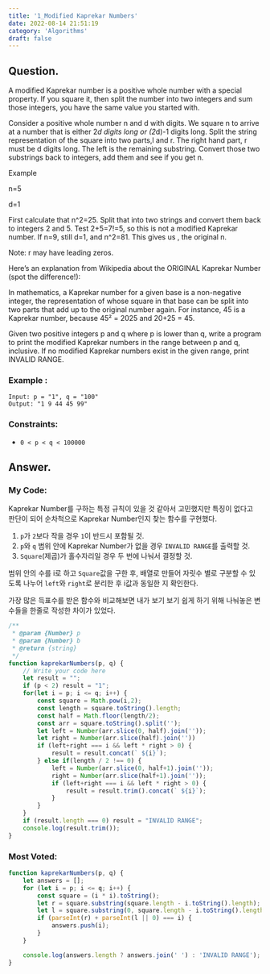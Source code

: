 ```yaml
---
title: '1_Modified Kaprekar Numbers'
date: 2022-08-14 21:51:19
category: 'Algorithms'
draft: false
---
```


## Question.

A modified Kaprekar number is a positive whole number with a special property. If you square it, then split the number into two integers and sum those integers, you have the same value you started with.

Consider a positive whole number n and d with digits. We square n to arrive at a number that is either 2*d digits long or (2*d)-1 digits long. Split the string representation of the square into two parts,l and r. The right hand part, r must be d digits long. The left is the remaining substring. Convert those two substrings back to integers, add them and see if you get n.

Example

n=5

d=1

First calculate that n^2=25. Split that into two strings and convert them back to integers 2 and 5. Test 2+5=7!=5, so this is not a modified Kaprekar number. If n=9, still d=1, and n^2=81. This gives us , the original n.

Note: r may have leading zeros.

Here’s an explanation from Wikipedia about the ORIGINAL Kaprekar Number (spot the difference!):

In mathematics, a Kaprekar number for a given base is a non-negative integer, the representation of whose square in that base can be split into two parts that add up to the original number again. For instance, 45 is a Kaprekar number, because 45² = 2025 and 20+25 = 45.

Given two positive integers p and q where p is lower than q, write a program to print the modified Kaprekar numbers in the range between p and q, inclusive. If no modified Kaprekar numbers exist in the given range, print INVALID RANGE.


### Example :
```
Input: p = "1", q = "100"
Output: "1 9 44 45 99"
```


### Constraints: 

- `0 < p < q < 100000`


## Answer.

### My Code:

Kaprekar Number를 구하는 특정 규칙이 있을 것 같아서 고민했지만 특징이 없다고 판단이 되어
순차척으로 Kaprekar Number인지 찾는 함수를 구현했다.
1. `p`가 `2`보다 작을 경우 `1`이 반드시 포함될 것.
2. `p`와 `q` 범위 안에 Kaprekar Number가 없을 경우 `INVALID RANGE`를 출력할 것.
3. `Square`(제곱)가 홀수자리일 경우 두 번에 나눠서 결정할 것.

범위 안의 수를 i로 하고 `Square`값을 구한 후, 배열로 만들어 자릿수 별로 구분할 수 있도록 나누어
`left`와 `right`로 분리한 후 i값과 동일한 지 확인한다.

가장 많은 득표수를 받은 함수와 비교해보면 내가 보기 보기 쉽게 하기 위해 나눠놓은 변수들을 한줄로 작성한 차이가 있었다.

```js
/**
 * @param {Number} p
 * @param {Number} b
 * @return {string}
 */
function kaprekarNumbers(p, q) {
    // Write your code here
    let result = "";
    if (p < 2) result = "1";
    for(let i = p; i <= q; i++) {
        const square = Math.pow(i,2);
        const length = square.toString().length;
        const half = Math.floor(length/2);
        const arr = square.toString().split('');
        let left = Number(arr.slice(0, half).join(''));
        let right = Number(arr.slice(half).join(''))
        if (left+right === i && left * right > 0) {
            result = result.concat(` ${i}`);
        } else if(length / 2 !== 0) {
            left = Number(arr.slice(0, half+1).join(''));
            right = Number(arr.slice(half+1).join(''));
            if (left+right === i && left * right > 0) {
                result = result.trim().concat(` ${i}`);
            }
        }
    }
    if (result.length === 0) result = "INVALID RANGE";
    console.log(result.trim());
}
```


### Most Voted:

```js
function kaprekarNumbers(p, q) {
    let answers = [];
    for (let i = p; i <= q; i++) {
        const square = (i * i).toString();
        let r = square.substring(square.length - i.toString().length);
        let l = square.substring(0, square.length - i.toString().length);
        if (parseInt(r) + parseInt(l || 0) === i) {
            answers.push(i);
        }
    }

    console.log(answers.length ? answers.join(' ') : 'INVALID RANGE');
}
```
